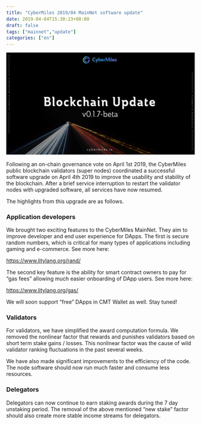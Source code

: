```yaml
---
title: "CyberMiles 2019/04 MainNet software update"
date: 2019-04-04T15:30:23+08:00
draft: false
tags: ["mainnet","update"] 
categories: ["en"] 
---
```


![](/images/20190404-mainnetupdate-02.png)

Following an on-chain governance vote on April 1st 2019, the CyberMiles public blockchain validators (super nodes) coordinated a successful software upgrade on April 4th 2019 to improve the usability and stability of the blockchain. After a brief service interruption to restart the validator nodes with upgraded software, all services have now resumed. 

The highlights from this upgrade are as follows. 

### Application developers

We brought two exciting features to the CyberMiles MainNet. They aim to improve developer and end user experience for DApps. The first is secure random numbers, which is critical for many types of applications including gaming and e-commerce. See more here:

<https://www.litylang.org/rand/>

The second key feature is the ability for smart contract owners to pay for “gas fees” allowing much easier onboarding of DApp users. See more here:

<https://www.litylang.org/gas/>

We will soon support “free” DApps in CMT Wallet as well. Stay tuned!

### Validators

For validators, we have simplified the award computation formula. We removed the nonlinear factor that rewards and punishes validators based on short term stake gains / losses. This nonlinear factor was the cause of wild validator ranking fluctuations in the past several weeks. 

We have also made significant improvements to the efficiency of the code. The node software should now run much faster and consume less resources. 

### Delegators

Delegators can now continue to earn staking awards during the 7 day unstaking period. The removal of the above mentioned “new stake” factor should also create more stable income streams for delegators. 


